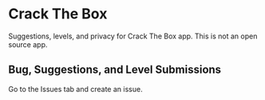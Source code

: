 # Crack The Box

Suggestions, levels, and privacy for Crack The Box app. This is not an open source app.

## Bug, Suggestions, and Level Submissions

Go to the Issues tab and create an issue.
